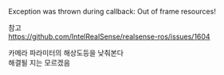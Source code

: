 Exception was thrown during callback: Out of frame resources!

참고   
https://github.com/IntelRealSense/realsense-ros/issues/1604   


카메라 파라미터의 해상도등을 낮춰본다  
해결될 지는 모르겠음  